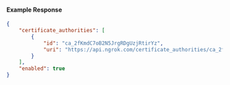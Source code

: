 <!-- Code generated for API Clients. DO NOT EDIT. -->

#### Example Response

```json
{
	"certificate_authorities": [
		{
			"id": "ca_2fKmdC7oB2N5JrgRDgUzjRtirYz",
			"uri": "https://api.ngrok.com/certificate_authorities/ca_2fKmdC7oB2N5JrgRDgUzjRtirYz"
		}
	],
	"enabled": true
}
```
